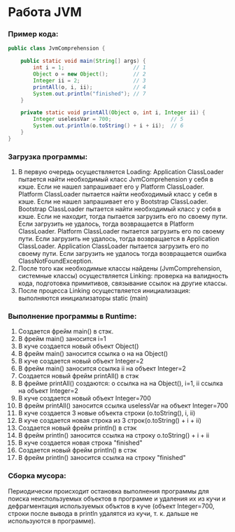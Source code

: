 # Работа JVM

### Пример кода:

```java
public class JvmComprehension {

    public static void main(String[] args) {
        int i = 1;                      // 1
        Object o = new Object();        // 2
        Integer ii = 2;                 // 3
        printAll(o, i, ii);             // 4
        System.out.println("finished"); // 7
    }

    private static void printAll(Object o, int i, Integer ii) {
        Integer uselessVar = 700;                   // 5
        System.out.println(o.toString() + i + ii);  // 6
    }
}
```



### Загрузка программы:
1. В первую очередь осуществляется Loading: 
     Application ClassLoader пытается найти необходимый класс JvmComprehension у себя в кэше. Если не нашел запрашивает его у Platform ClassLoader. Platform ClassLoader пытается найти необходимый класс у себя в кэше. Если не нашел запрашивает его у Bootstrap ClassLoader. Bootstrap ClassLoader пытается найти необходимый класс у себя в кэше. Если не находит, тогда пытается загрузить его по своему пути. Если загрузить не удалось, тогда возвращается в Platform ClassLoader. Platform ClassLoader пытается загрузить его по своему пути. Если загрузить не удалось, тогда возвращается в Application ClassLoader. Application ClassLoader
пытается загрузить его по своему пути. Если загрузить не удалось тогда возвращается ошибка ClassNotFoundException.
2. После того как необходимые классы найдены (JvmComprehension, системные классы) осуществляется Linking: проверка на валидность кода, подготовка примитивов, связывание ссылок на другие классы.
3. После процесса Linking осуществляется инициализация: выполняются инициализаторы static (main)

### Выполнение программы в Runtime:
1. Создается фрейм main() в стэк.
2. В фрейм main() заносится i=1
3. В куче создается новый объект Object()
4. В фрейм main() заносится ссылка o на на Object()
5. В куче создается новый объект Integer=2
6. В фрейм main() заносится ссылка ii на объект Integer=2
7. Создается новый фрейм printAll() в стэк
8. В фрейме printAll() создаются: o ссылка на на Object(), i=1, ii ссылка на объект Integer=2
9. В куче создается новый объект Integer=700
10. В фрейм printAll() заносится ссылка uselessVar на объект Integer=700
11. В куче создается 3 новые объекта строки (o.toString(), i, ii)
12. В куче создается новая строка из 3 строк(o.toString() + i + ii)
13. Создается новый фрейм println() в стэк
14. В фрейм println() заносится ссылка на строку o.toString() + i + ii
15. В куче создается новая строка "finished"
16. Создается новый фрейм println() в стэк
17. В фрейм println() заносится ссылка на строку "finished"
 
### Сборка мусора:
Периодически происходит остановка выполнения программы для поиска неиспользуемых объектов в программе и удаления их из кучи и дефрагментация используемых объктов в куче (объект Integer=700, строки после вывода в println удалятся из кучи, т. к. дальше не используются в программе).
